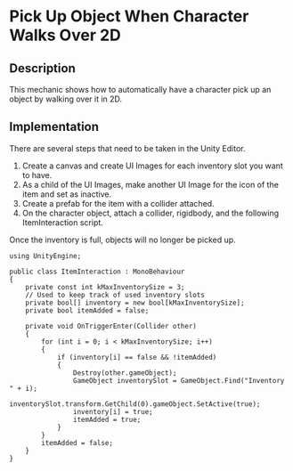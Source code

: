 # Pick Up Object When Character Walks Over 2D

## Description
This mechanic shows how to automatically have a character pick up an object by walking over it in 2D.

## Implementation
There are several steps that need to be taken in the Unity Editor.

   1. Create a canvas and create UI Images for each inventory slot you want to have.
   2. As a child of the UI Images, make another UI Image for the icon of the item and set as inactive.
   3. Create a prefab for the item with a collider attached.
   4. On the character object, attach a collider, rigidbody, and the following ItemInteraction script.
    
   Once the inventory is full, objects will no longer be picked up.
    
    using UnityEngine;

    public class ItemInteraction : MonoBehaviour
    {
        private const int kMaxInventorySize = 3;
	    // Used to keep track of used inventory slots
        private bool[] inventory = new bool[kMaxInventorySize];
        private bool itemAdded = false;

        private void OnTriggerEnter(Collider other)
        {
            for (int i = 0; i < kMaxInventorySize; i++)
            {
                if (inventory[i] == false && !itemAdded)
                {
                    Destroy(other.gameObject);
                    GameObject inventorySlot = GameObject.Find("Inventory " + i);
                    inventorySlot.transform.GetChild(0).gameObject.SetActive(true);
                    inventory[i] = true;
                    itemAdded = true;
                }
            }
            itemAdded = false;
        }
    }

